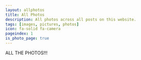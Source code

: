 ```yaml
---
layout: allphotos
title: All Photos
description: All photos across all posts on this website.
tags: [images, pictures, photos]
icon: fa-solid fa-camera
pageindex: 1
is_photo_page: true
---
```


ALL THE PHOTOS!!!
